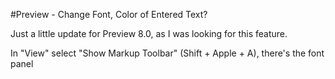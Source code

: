 #Preview - Change Font, Color of Entered Text?

Just a little update for Preview 8.0, as I was looking for this feature.

 

In "View" select "Show Markup Toolbar" (Shift + Apple + A), there's the font panel
